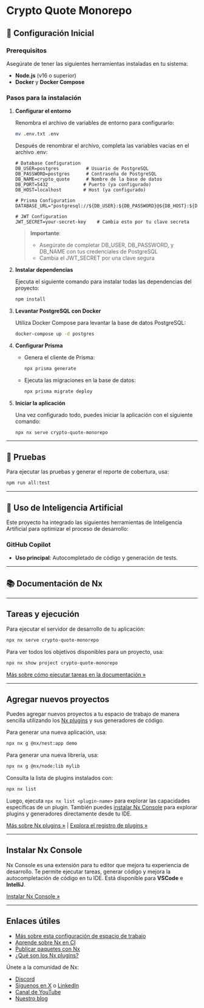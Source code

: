 # Crypto Quote Monorepo

## 🚀 Configuración Inicial

### Prerequisitos

Asegúrate de tener las siguientes herramientas instaladas en tu sistema:

- **Node.js** (v16 o superior)
- **Docker** y **Docker Compose**

### Pasos para la instalación

1. **Configurar el entorno**

   Renombra el archivo de variables de entorno para configurarlo:

   ```bash
   mv .env.txt .env
   ```

   Después de renombrar el archivo, completa las variables vacías en el archivo .env:

   ```plaintext
   # Database Configuration
   DB_USER=postgres          # Usuario de PostgreSQL
   DB_PASSWORD=postgres      # Contraseña de PostgreSQL
   DB_NAME=crypto_quote      # Nombre de la base de datos
   DB_PORT=5432             # Puerto (ya configurado)
   DB_HOST=localhost        # Host (ya configurado)

   # Prisma Configuration
   DATABASE_URL="postgresql://${DB_USER}:${DB_PASSWORD}@${DB_HOST}:${DB_PORT}/${DB_NAME}"

   # JWT Configuration
   JWT_SECRET=your-secret-key    # Cambia esto por tu clave secreta
   ```

   > **Importante**:
   >
   > - Asegúrate de completar DB_USER, DB_PASSWORD, y DB_NAME con tus credenciales de PostgreSQL
   > - Cambia el JWT_SECRET por una clave segura

2. **Instalar dependencias**

   Ejecuta el siguiente comando para instalar todas las dependencias del proyecto:

   ```bash
   npm install
   ```

3. **Levantar PostgreSQL con Docker**

   Utiliza Docker Compose para levantar la base de datos PostgreSQL:

   ```bash
   docker-compose up -d postgres
   ```

4. **Configurar Prisma**

   - Genera el cliente de Prisma:

     ```bash
     npx prisma generate
     ```

   - Ejecuta las migraciones en la base de datos:

     ```bash
     npx prisma migrate deploy
     ```

5. **Iniciar la aplicación**

   Una vez configurado todo, puedes iniciar la aplicación con el siguiente comando:

   ```bash
   npx nx serve crypto-quote-monorepo
   ```

---

## 🧪 Pruebas

Para ejecutar las pruebas y generar el reporte de cobertura, usa:

```bash
npm run all:test
```

---

## 🤖 Uso de Inteligencia Artificial

Este proyecto ha integrado las siguientes herramientas de Inteligencia Artificial para optimizar el proceso de desarrollo:

### GitHub Copilot

- **Uso principal**: Autocompletado de código y generación de tests.

---

## 📚 Documentación de Nx

---

## Tareas y ejecución

Para ejecutar el servidor de desarrollo de tu aplicación:

```bash
npx nx serve crypto-quote-monorepo
```

Para ver todos los objetivos disponibles para un proyecto, usa:

```bash
npx nx show project crypto-quote-monorepo
```

[Más sobre cómo ejecutar tareas en la documentación &raquo;](https://nx.dev/features/run-tasks?utm_source=nx_project&utm_medium=readme&utm_campaign=nx_projects)

---

## Agregar nuevos proyectos

Puedes agregar nuevos proyectos a tu espacio de trabajo de manera sencilla utilizando los [Nx plugins](https://nx.dev/concepts/nx-plugins?utm_source=nx_project&utm_medium=readme&utm_campaign=nx_projects) y sus generadores de código.

Para generar una nueva aplicación, usa:

```bash
npx nx g @nx/nest:app demo
```

Para generar una nueva librería, usa:

```bash
npx nx g @nx/node:lib mylib
```

Consulta la lista de plugins instalados con:

```bash
npx nx list
```

Luego, ejecuta `npx nx list <plugin-name>` para explorar las capacidades específicas de un plugin. También puedes [instalar Nx Console](https://nx.dev/getting-started/editor-setup?utm_source=nx_project&utm_medium=readme&utm_campaign=nx_projects) para explorar plugins y generadores directamente desde tu IDE.

[Más sobre Nx plugins &raquo;](https://nx.dev/concepts/nx-plugins?utm_source=nx_project&utm_medium=readme&utm_campaign=nx_projects) | [Explora el registro de plugins &raquo;](https://nx.dev/plugin-registry?utm_source=nx_project&utm_medium=readme&utm_campaign=nx_projects)

---

## Instalar Nx Console

Nx Console es una extensión para tu editor que mejora tu experiencia de desarrollo. Te permite ejecutar tareas, generar código y mejora la autocompletación de código en tu IDE. Está disponible para **VSCode** e **IntelliJ**.

[Instalar Nx Console &raquo;](https://nx.dev/getting-started/editor-setup?utm_source=nx_project&utm_medium=readme&utm_campaign=nx_projects)

---

## Enlaces útiles

- [Más sobre esta configuración de espacio de trabajo](https://nx.dev/nx-api/nest?utm_source=nx_project&utm_medium=readme&utm_campaign=nx_projects)
- [Aprende sobre Nx en CI](https://nx.dev/ci/intro/ci-with-nx?utm_source=nx_project&utm_medium=readme&utm_campaign=nx_projects)
- [Publicar paquetes con Nx](https://nx.dev/features/manage-releases?utm_source=nx_project&utm_medium=readme&utm_campaign=nx_projects)
- [¿Qué son los Nx plugins?](https://nx.dev/concepts/nx-plugins?utm_source=nx_project&utm_medium=readme&utm_campaign=nx_projects)

Únete a la comunidad de Nx:

- [Discord](https://go.nx.dev/community)
- [Síguenos en X](https://twitter.com/nxdevtools) o [LinkedIn](https://www.linkedin.com/company/nrwl)
- [Canal de YouTube](https://www.youtube.com/@nxdevtools)
- [Nuestro blog](https://nx.dev/blog?utm_source=nx_project&utm_medium=readme&utm_campaign=nx_projects)
